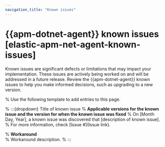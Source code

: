 ```yaml
---
navigation_title: "Known issues" 
---
```


# {{apm-dotnet-agent}} known issues [elastic-apm-net-agent-known-issues]
Known issues are significant defects or limitations that may impact your implementation. These issues are actively being worked on and will be addressed in a future release. Review the {{apm-dotnet-agent}} known issues to help you make informed decisions, such as upgrading to a new version.

% Use the following template to add entries to this page.

% :::{dropdown} Title of known issue
% **Applicable versions for the known issue and the version for when the known issue was fixed**
% On [Month Day, Year], a known issue was discovered that [description of known issue].
% For more information, check [Issue #](Issue link).

% **Workaround**<br> 
% Workaround description.
% :::
